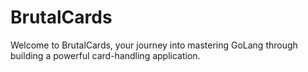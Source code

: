 # BrutalCards
Welcome to BrutalCards, your journey into mastering GoLang through building a powerful card-handling application.
